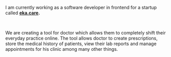 I am currently working as a software developer in frontend for a startup called **[eka.care](https://eka.care).**

<br/>

We are creating a tool for doctor which allows them to completely shift their everyday practice online. The tool allows doctor to create prescriptions, store the medical history of patients, view their lab reports and manage appointments for his clinic among many other things.

